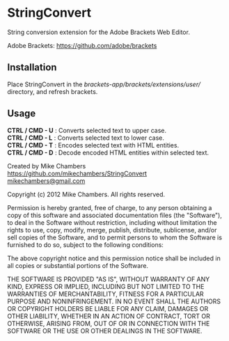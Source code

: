 StringConvert
=============

String conversion extension for the Adobe Brackets Web Editor.

Adobe Brackets:
https://github.com/adobe/brackets

## Installation

Place StringConvert in the _brackets-app/brackets/extensions/user/_ directory, and refresh brackets.

## Usage

**CTRL / CMD - U** : Converts selected text to upper case.  
**CTRL / CMD - L** : Converts selected text to lower case.  
**CTRL / CMD - T** : Encodes selected text with HTML entities.  
**CTRL / CMD - D** : Decode encoded HTML entities within selected text. 


Created by Mike Chambers  
https://github.com/mikechambers/StringConvert  
mikechambers@gmail.com  


Copyright (c) 2012 Mike Chambers. All rights reserved.

Permission is hereby granted, free of charge, to any person obtaining a
copy of this software and associated documentation files (the "Software"), 
to deal in the Software without restriction, including without limitation 
the rights to use, copy, modify, merge, publish, distribute, sublicense, 
and/or sell copies of the Software, and to permit persons to whom the 
Software is furnished to do so, subject to the following conditions:

The above copyright notice and this permission notice shall be included in
all copies or substantial portions of the Software.
  
THE SOFTWARE IS PROVIDED "AS IS", WITHOUT WARRANTY OF ANY KIND, EXPRESS OR
IMPLIED, INCLUDING BUT NOT LIMITED TO THE WARRANTIES OF MERCHANTABILITY, 
FITNESS FOR A PARTICULAR PURPOSE AND NONINFRINGEMENT. IN NO EVENT SHALL THE
AUTHORS OR COPYRIGHT HOLDERS BE LIABLE FOR ANY CLAIM, DAMAGES OR OTHER 
LIABILITY, WHETHER IN AN ACTION OF CONTRACT, TORT OR OTHERWISE, ARISING 
FROM, OUT OF OR IN CONNECTION WITH THE SOFTWARE OR THE USE OR OTHER 
DEALINGS IN THE SOFTWARE.